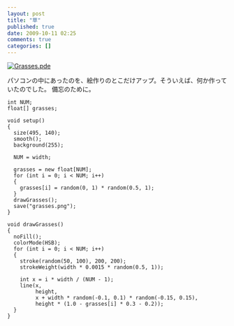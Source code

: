 ```yaml
---
layout: post
title: "草"
published: true
date: 2009-10-11 02:25
comments: true
categories: []
---
```


[![Grasses.pde](https://farm3.static.flickr.com/2619/3998672572_f846cfe28f_o.png)](https://www.flickr.com/photos/branchiopoda/3998672572/ "Grasses.pde by shuhei kagawa, on Flickr")

パソコンの中にあったのを、絵作りのとこだけアップ。そういえば、何か作っていたのでした。
備忘のために。

```
int NUM;
float[] grasses;

void setup()
{
  size(495, 140);
  smooth();
  background(255);

  NUM = width;

  grasses = new float[NUM];
  for (int i = 0; i < NUM; i++)
  {
    grasses[i] = random(0, 1) * random(0.5, 1);
  }
  drawGrasses();
  save("grasses.png");
}

void drawGrasses()
{
  noFill();
  colorMode(HSB);
  for (int i = 0; i < NUM; i++)
  {
    stroke(random(50, 100), 200, 200);
    strokeWeight(width * 0.0015 * random(0.5, 1));

    int x = i * width / (NUM - 1);
    line(x,
         height,
         x + width * random(-0.1, 0.1) * random(-0.15, 0.15),
         height * (1.0 - grasses[i] * 0.3 - 0.2));
  }
}
```

